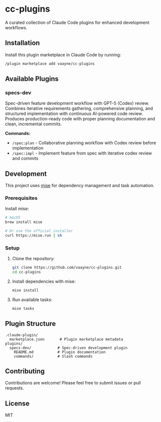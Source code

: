 # cc-plugins

A curated collection of Claude Code plugins for enhanced development workflows.

## Installation

Install this plugin marketplace in Claude Code by running:

```bash
/plugin marketplace add vaayne/cc-plugins
```

## Available Plugins

### specs-dev

Spec-driven feature development workflow with GPT-5 (Codex) review. Combines iterative requirements gathering, comprehensive planning, and structured implementation with continuous AI-powered code review. Produces production-ready code with proper planning documentation and clean, incremental commits.

**Commands:**
- `/spec:plan` - Collaborative planning workflow with Codex review before implementation
- `/spec:impl` - Implement feature from spec with iterative codex review and commits

## Development

This project uses [mise](https://mise.jdx.dev/) for dependency management and task automation.

### Prerequisites

Install mise:

```bash
# macOS
brew install mise

# Or use the official installer
curl https://mise.run | sh
```

### Setup

1. Clone the repository:
   ```bash
   git clone https://github.com/vaayne/cc-plugins.git
   cd cc-plugins
   ```

2. Install dependencies with mise:
   ```bash
   mise install
   ```

3. Run available tasks:
   ```bash
   mise tasks
   ```

## Plugin Structure

```
.claude-plugin/
  marketplace.json       # Plugin marketplace metadata
plugins/
  specs-dev/            # Spec-driven development plugin
    README.md           # Plugin documentation
    commands/           # Slash commands
```

## Contributing

Contributions are welcome! Please feel free to submit issues or pull requests.

## License

MIT
